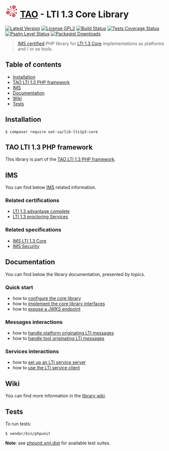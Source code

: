 # <img src="doc/images/logo/logo.png" width="40" height="40"> [TAO](https://www.taotesting.com/) - LTI 1.3 Core Library

[![Latest Version](https://img.shields.io/github/tag/oat-sa/lib-lti1p3-core.svg?style=flat&label=release)](https://github.com/oat-sa/lib-lti1p3-core/tags)
[![License GPL2](http://img.shields.io/badge/licence-GPL%202.0-blue.svg)](http://www.gnu.org/licenses/gpl-2.0.html)
[![Build Status](https://github.com/oat-sa/lib-lti1p3-core/actions/workflows/build.yaml/badge.svg?branch=master)](https://github.com/oat-sa/lib-lti1p3-core/actions)
[![Tests Coverage Status](https://coveralls.io/repos/github/oat-sa/lib-lti1p3-core/badge.svg?branch=master)](https://coveralls.io/github/oat-sa/lib-lti1p3-core?branch=master)
[![Psalm Level Status](https://shepherd.dev/github/oat-sa/lib-lti1p3-core/level.svg)](https://shepherd.dev/github/oat-sa/lib-lti1p3-core)
[![Packagist Downloads](http://img.shields.io/packagist/dt/oat-sa/lib-lti1p3-core.svg)](https://packagist.org/packages/oat-sa/lib-lti1p3-core)

> [IMS certified](https://site.imsglobal.org/certifications/open-assessment-technologies-sa/tao-lti-13-devkit) PHP library for [LTI 1.3 Core](http://www.imsglobal.org/spec/lti/v1p3) implementations as platforms and / or as tools.

## Table of contents

- [Installation](#installation)
- [TAO LTI 1.3 PHP framework](#tao-lti-13-php-framework)
- [IMS](#ims)
- [Documentation](#documentation)
- [Wiki](#wiki)
- [Tests](#tests)

## Installation

```console
$ composer require oat-sa/lib-lti1p3-core
```

## TAO LTI 1.3 PHP framework

This library is part of the [TAO LTI 1.3 PHP framework](https://oat-sa.github.io/doc-lti1p3/).

## IMS

You can find below [IMS](https://www.imsglobal.org/) related information.

### Related certifications

- [LTI 1.3 advantage complete](https://site.imsglobal.org/certifications/open-assessment-technologies-sa/tao-lti-13-devkit)
- [LTI 1.3 proctoring Services](https://site.imsglobal.org/certifications/open-assessment-technologies-sa/tao-lti-13-devkit)

### Related specifications

- [IMS LTI 1.3 Core](http://www.imsglobal.org/spec/lti/v1p3)
- [IMS Security](https://www.imsglobal.org/spec/security/v1p0)

## Documentation

You can find below the library documentation, presented by topics.

### Quick start

- how to [configure the core library](doc/quickstart/configuration.md)
- how to [implement the core library interfaces](doc/quickstart/interfaces.md)
- how to [expose a JWKS endpoint](doc/quickstart/jwks.md)

### Messages interactions

- how to [handle platform originating LTI messages](doc/message/platform-originating-messages.md)
- how to [handle tool originating LTI messages](doc/message/tool-originating-messages.md)

### Services interactions

- how to [set up an LTI service server](doc/service/service-server.md)
- how to [use the LTI service client](doc/service/service-client.md)

## Wiki

You can find more information in the [library wiki](https://github.com/oat-sa/lib-lti1p3-core/wiki). 

## Tests

To run tests:

```console
$ vendor/bin/phpunit
```
**Note**: see [phpunit.xml.dist](phpunit.xml.dist) for available test suites.